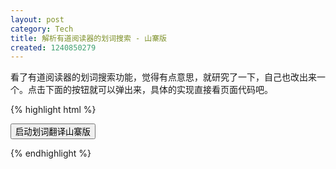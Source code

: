 ```yaml
---
layout: post
category: Tech
title: 解析有道阅读器的划词搜索 - 山寨版
created: 1240850279
---
```



<p>看了有道阅读器的划词搜索功能，觉得有点意思，就研究了一下，自己也改出来一个。点击下面的按钮就可以弹出来，具体的实现直接看页面代码吧。</p>

{% highlight html %}

<p><input type="button" id="translate-shanzhai" value="启动划词翻译山寨版" /></p>

<div id="shanzhai" style="border: 1px dashed red; background: rgb(204, 204, 204) none repeat scroll 0% 0%; overflow: auto; position: fixed; width: 300px; height: 200px; top: 100px; right: 100px; z-index: 999; -moz-background-clip: -moz-initial; -moz-background-origin: -moz-initial; -moz-background-inline-policy: -moz-initial; display: none;"><input type="button" value="关闭" id="closeBtn" />

<div id="result"></div>
</div>

<script type="text/javascript">
function displayResult(id, data) {
    var d = eval("(" + data + ")");
    $("#result").empty();
    $("#result").append($("<h4>").html("对<em>" + d.originalQuery + "</em>的翻译结果")).append($("<dl>"));
    $.each(d.yodaoWebDict, function(i, item) {
      $("#result dl").append($("<dt>").text(item.key)).append($("<dd>").text(item.value.join(" | ")));
});

}

$(function(){
  $("#translate-shanzhai").click(function() {
     if (!$("#shanzhai").data("show")) {
        $("#shanzhai").show();
        $("#shanzhai").data("show", true);
     }

  });

  $("#closeBtn").click(function() {
     if ($("#shanzhai").data("show")) {
        $("#shanzhai").hide();
        $("#shanzhai").data("show", false);
     }
  });


  function getSelectedText() {
     return (window.getSelection && window.getSelection().toString()) || (document.getSelection && document.getSelection().toString()) || (document.selection && document.selection.createRange().text);
  }
  
  var lastKey = null;
  $(document).mouseup(function() {
     var text = getSelectedText();
     if (text && lastKey != text) {
      $("#result").html("<em>加载中...</em>");
       $("<script>").attr({"src" : "http://toolbox.youdao.com/api/dict?keyfrom=reader&callback=displayResult&q=" + encodeURIComponent(text), "type" : "text/javascript"}).appendTo($("#shanzhai"));
     
}
});});
</script>

{% endhighlight %}
